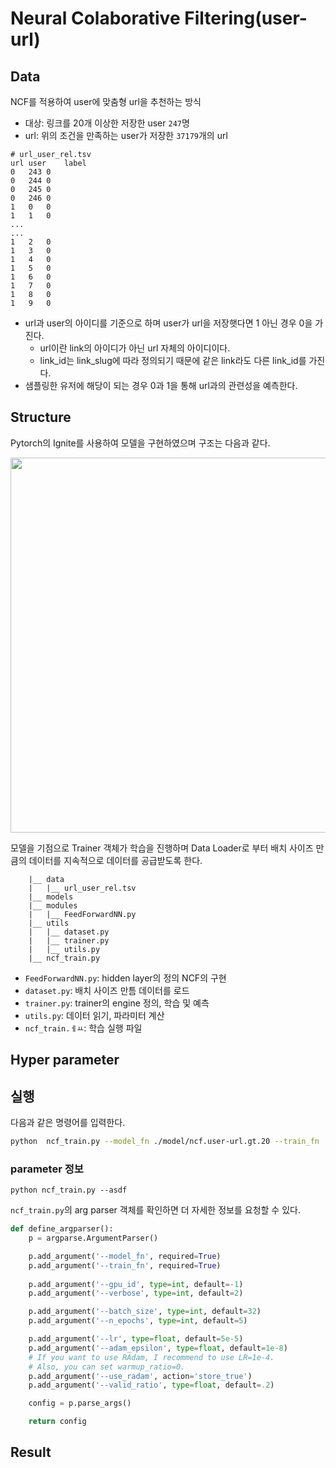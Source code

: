 # Neural Colaborative Filtering(user-url)

## Data
NCF를 적용하여 user에 맞춤형 url을 추천하는 방식
* 대상: 링크를 20개 이상한 저장한 user `247`명
* url: 위의 조건을 만족하는 user가 저장한 `37179`개의 url

```
# url_user_rel.tsv
url user    label
0	243	0
0	244	0
0	245	0
0	246	0
1	0	0
1	1	0
...
...
1	2	0
1	3	0
1	4	0
1	5	0
1	6	0
1	7	0
1	8	0
1	9	0
```
* url과 user의 아이디를 기준으로 하며 user가 url을 저장햇다면 1 아닌 경우 0을 가진다.
    * url이란 link의 아이디가 아닌 url 자체의 아이디이다.
    * link_id는 link_slug에 따라 정의되기 때문에 같은 link라도 다른 link_id를 가진다.
* 샘플링한 유저에 해당이 되는 경우 0과 1을 통해 url과의 관련성을 예측한다.

## Structure
Pytorch의 Ignite를 사용하여 모델을 구현하였으며 구조는 다음과 같다.

<img src='https://s3.us-west-2.amazonaws.com/secure.notion-static.com/0b02aae4-cdfb-4f5d-9ae9-893b3aa1b066/Untitled.png?X-Amz-Algorithm=AWS4-HMAC-SHA256&X-Amz-Credential=AKIAT73L2G45O3KS52Y5%2F20211013%2Fus-west-2%2Fs3%2Faws4_request&X-Amz-Date=20211013T064429Z&X-Amz-Expires=86400&X-Amz-Signature=d855f11da6598ec38e39792ebd2fd90f2363f434b988ffd483152ffd1c35438d&X-Amz-SignedHeaders=host&response-content-disposition=filename%20%3D%22Untitled.png%22' style="width: 600px;">

모델을 기점으로 Trainer 객체가 학습을 진행하며 Data Loader로 부터 배치 사이즈 만큼의 데이터를 지속적으로 데이터를 공급받도록 한다.
```
    |__ data
    |   |__ url_user_rel.tsv
    |__ models
    |__ modules
    |   |__ FeedForwardNN.py
    |__ utils
    |   |__ dataset.py
    |   |__ trainer.py
    |   |__ utils.py
    |__ ncf_train.py
```
* `FeedForwardNN.py`: hidden layer의 정의 NCF의 구현
* `dataset.py`: 배치 사이즈 만틈 데이터를 로드
* `trainer.py`: trainer의 engine 정의, 학습 및 예측
* `utils.py`: 데이터 읽기, 파라미터 계산
* `ncf_train.ㅔㅛ`: 학습 실행 파일

## Hyper parameter

## 실행

다음과 같은 명령어를 입력한다.
```bash
python  ncf_train.py --model_fn ./model/ncf.user-url.gt.20 --train_fn ./data/url_user_rel.tsv --gpu_id 0 --batch_size 80 --n_epochs 2
```

### parameter 정보
```
python ncf_train.py --asdf
```

`ncf_train.py`의 arg parser 객체를 확인하면 더 자세한 정보를 요청할 수 있다.
```python
def define_argparser():
    p = argparse.ArgumentParser()

    p.add_argument('--model_fn', required=True)
    p.add_argument('--train_fn', required=True)
    
    p.add_argument('--gpu_id', type=int, default=-1)
    p.add_argument('--verbose', type=int, default=2)

    p.add_argument('--batch_size', type=int, default=32)
    p.add_argument('--n_epochs', type=int, default=5)

    p.add_argument('--lr', type=float, default=5e-5)
    p.add_argument('--adam_epsilon', type=float, default=1e-8)
    # If you want to use RAdam, I recommend to use LR=1e-4.
    # Also, you can set warmup_ratio=0.
    p.add_argument('--use_radam', action='store_true')
    p.add_argument('--valid_ratio', type=float, default=.2)

    config = p.parse_args()

    return config
```

## Result
